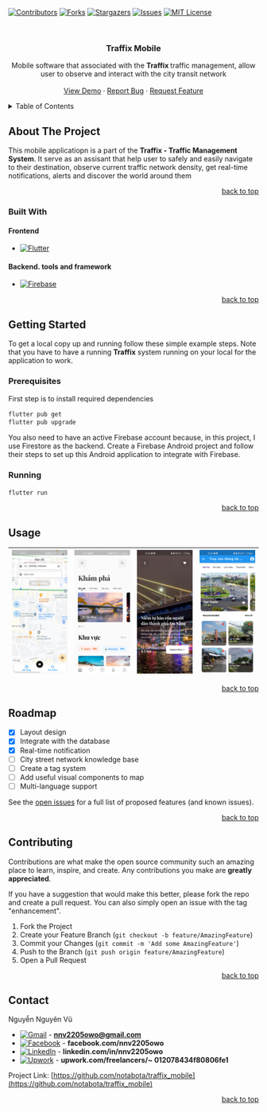 <a name="readme-top"></a>

[![Contributors][contributors-shield]][contributors-url]
[![Forks][forks-shield]][forks-url]
[![Stargazers][stars-shield]][stars-url]
[![Issues][issues-shield]][issues-url]
[![MIT License][license-shield]][license-url]

<br />
<div align="center">
<h3 align="center">Traffix Mobile</h3>

<p align="center">
    Mobile software that associated with the <strong> Traffix </strong> traffic management, allow user to observe and interact with the city transit network
    <br />
    <br />
    <a href="https://github.com/notabota/traffix_mobile">View Demo</a>
    ·
    <a href="https://github.com/notabota/traffix_mobile/issues">Report Bug</a>
    ·
    <a href="https://github.com/notabota/traffix_mobile/issues">Request Feature</a>
  </p>
</div>

<!-- TABLE OF CONTENTS -->

<details>
  <summary>Table of Contents</summary>
  <ol>
    <li>
      <a href="#about-the-project">About The Project</a>
      <ul>
        <li><a href="#built-with">Built With</a></li>
      </ul>
    </li>
    <li>
      <a href="#getting-started">Getting Started</a>
      <ul>
        <li><a href="#prerequisites">Prerequisites</a></li>
        <li><a href="#running">Running</a></li>
      </ul>
    </li>
    <li><a href="#usage">Usage</a></li>
    <li><a href="#roadmap">Roadmap</a></li>
    <li><a href="#contributing">Contributing</a></li>
    <li><a href="#contact">Contact</a></li>
  </ol>
</details>

<!-- ABOUT THE PROJECT -->

## About The Project

This mobile applicatiopn is a part of the **Traffix - Traffic Management System**. It serve as an assisant that help user to safely and easily navigate to their destination, observe current traffic network density, get real-time notifications, alerts and discover the world around them

<p style="text-align: right;"><a href="#readme-top">back to top</a></p>

### Built With

#### Frontend

* [![Flutter](https://img.shields.io/badge/Flutter-%2302569B.svg?style=for-the-badge&logo=Flutter&logoColor=white)](https://flutter.dev/)

#### Backend. tools and framework

* [![Firebase]][Firebase-url]

<p style="text-align: right;"><a href="#readme-top">back to top</a></p>

<!-- GETTING STARTED -->

## Getting Started

To get a local copy up and running follow these simple example steps. Note that you have to have a running **Traffix**
system running on your local for the application to work.

### Prerequisites

First step is to install required dependencies

```sh
flutter pub get
flutter pub upgrade
```

You also need to have an active Firebase account because, in this project, I use Firestore as the backend. Create a Firebase Android project and follow their steps to set up this Android application to integrate with Firebase.

### Running

```sh
flutter run
```

<p style="text-align: right;"><a href="#readme-top">back to top</a></p>

<!-- USAGE EXAMPLES -->

## Usage

| <img src="images/map.png" alt="drawing" width="200"/>  | <img src="images/discover.png" alt="drawing" width="200"/>  | <img src="images/detail.png" alt="drawing" width="200"/>  | <img src="images/info.png" alt="drawing" width="200"/>  |
|---|---|---|---|

<p style="text-align: right;"><a href="#readme-top">back to top</a></p>

<!-- ROADMAP -->

## Roadmap

- [X]  Layout design
- [X]  Integrate with the database
- [X]  Real-time notification
- [ ]  City street network knowledge base
- [ ]  Create a tag system
- [ ]  Add useful visual components to map
- [ ]  Multi-language support

See the [open issues](https://github.com/notabota/traffix_mobile/issues) for a full list of proposed features (and known
issues).

<p style="text-align: right;"><a href="#readme-top">back to top</a></p>

<!-- CONTRIBUTING -->

## Contributing

Contributions are what make the open source community such an amazing place to learn, inspire, and create. Any
contributions you make are **greatly appreciated**.

If you have a suggestion that would make this better, please fork the repo and create a pull request. You can also
simply open an issue with the tag "enhancement".

1. Fork the Project
2. Create your Feature Branch (`git checkout -b feature/AmazingFeature`)
3. Commit your Changes (`git commit -m 'Add some AmazingFeature'`)
4. Push to the Branch (`git push origin feature/AmazingFeature`)
5. Open a Pull Request

<p style="text-align: right;"><a href="#readme-top">back to top</a></p>

## Contact

Nguyễn Nguyên Vũ

* [![Gmail][gmail]]() - **nnv2205owo@gmail.com**
* [![Facebook][facebook]](https://www.facebook.com/nnv2205owo/) - **facebook.com/nnv2205owo**
* [![LinkedIn][linkedin]](https://www.linkedin.com/in/nnv2205owo/) - **linkedin.com/in/nnv2205owo**
* [![Upwork][upwork]](https://www.upwork.com/freelancers/~012078434f80806fe1) - **upwork.com/freelancers/~
  012078434f80806fe1**

Project Link: [https://github.com/notabota/traffix_mobile](https://github.com/notabota/traffix_mobile)

<p style="text-align: right;"><a href="#readme-top">back to top</a></p>

<!-- MARKDOWN LINKS & IMAGES -->

[MUI]: https://img.shields.io/badge/MUI-%230081CB.svg?style=for-the-badge&logo=mui&logoColor=white

[MUI Joy-url]: https://mui.com/joy-ui/getting-started/

[React.js]: https://img.shields.io/badge/React-20232A?style=for-the-badge&logo=react&logoColor=61DAFB

[React-url]: https://reactjs.org/

[Firebase]: https://img.shields.io/badge/firebase-%23039BE5.svg?style=for-the-badge&logo=firebase

[Firebase-url]: https://firebase.google.com/

[Vite]: https://img.shields.io/badge/vite-%23646CFF.svg?style=for-the-badge&logo=vite&logoColor=white

[Vite-url]: https://vitejs.dev/

[Leaflet-url]: https://leafletjs.com/

[contributors-shield]: https://img.shields.io/github/contributors/notabota/traffix_mobile.svg?style=for-the-badge

[contributors-url]: https://github.com/notabota/traffix_mobile/graphs/contributors

[forks-shield]: https://img.shields.io/github/forks/notabota/traffix_mobile.svg?style=for-the-badge

[forks-url]: https://github.com/notabota/traffix_mobile/network/members

[stars-shield]: https://img.shields.io/github/stars/notabota/traffix_mobile.svg?style=for-the-badge

[stars-url]: https://github.com/notabota/traffix_mobile/stargazers

[issues-shield]: https://img.shields.io/github/issues/notabota/traffix_mobile.svg?style=for-the-badge

[issues-url]: https://github.com/notabota/traffix_mobile/issues

[license-shield]: https://img.shields.io/github/license/notabota/traffix_mobile.svg?style=for-the-badge

[license-url]: https://github.com/notabota/traffix_mobile/blob/master/LICENSE.txt

[linkedin-shield]: https://img.shields.io/badge/-LinkedIn-black.svg?style=for-the-badge&logo=linkedin&colorB=555

[linkedin-url]: https://linkedin.com/in/nnv2205owo

[facebook]: https://img.shields.io/badge/Facebook-1877F2?style=for-the-badge&logo=facebook&logoColor=white

[gmail]: https://img.shields.io/badge/Gmail-D14836?style=for-the-badge&logo=gmail&logoColor=white

[linkedin]: https://img.shields.io/badge/LinkedIn-0077B5?style=for-the-badge&logo=linkedin&logoColor=white

[upwork]: https://img.shields.io/badge/UpWork-6FDA44?style=for-the-badge&logo=Upwork&logoColor=white
